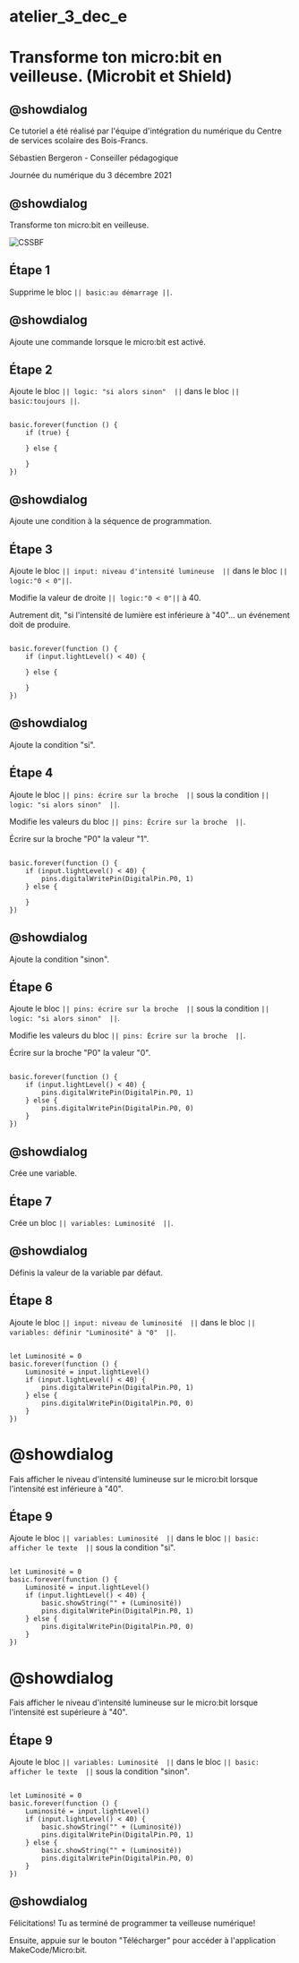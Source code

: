 # atelier_3_dec_e

# Transforme ton micro:bit en veilleuse. (Microbit et Shield)

## @showdialog 

Ce tutoriel a été réalisé par l'équipe d'intégration du numérique du Centre de services scolaire des Bois-Francs. 

Sébastien Bergeron - Conseiller pédagogique 

Journée du numérique du 3 décembre 2021

## @showdialog 

Transforme ton micro:bit en veilleuse.
 
![CSSBF](https://github.com/sbergeroncp/mon-makecode/blob/master/atelier_c_7.jpg?raw=true) 

## Étape 1 

Supprime le bloc ``|| basic:au démarrage ||``. 


## @showdialog 

Ajoute une commande lorsque le micro:bit est activé. 

## Étape 2 

 Ajoute le bloc ``|| logic: "si alors sinon"  ||`` dans le bloc ``|| basic:toujours ||``. 
 

```blocks 

basic.forever(function () {
    if (true) {
    	
    } else {
    	
    }
})

``` 

## @showdialog 

Ajoute une condition à la séquence de programmation.   

## Étape 3 
 
Ajoute le bloc ``|| input: niveau d'intensité lumineuse  ||`` dans le bloc ``|| logic:"0 < 0"||``. 
 
Modifie la valeur de droite ``|| logic:"0 < 0"||`` à 40.

Autrement dit, "si l'intensité de lumière est inférieure à "40"... un événement doit de produire.
 
```blocks 

basic.forever(function () {
    if (input.lightLevel() < 40) {
    	
    } else {
    	
    }
})

``` 

## @showdialog 

Ajoute la condition "si".   

## Étape 4 
 
Ajoute le bloc ``|| pins: écrire sur la broche  ||`` sous la condition ``|| logic: "si alors sinon"  ||``. 
 
Modifie les valeurs du bloc ``|| pins: Écrire sur la broche  ||``.

Écrire sur la broche "P0" la valeur "1".

 
```blocks 

basic.forever(function () {
    if (input.lightLevel() < 40) {
        pins.digitalWritePin(DigitalPin.P0, 1)
    } else {
    	
    }
})

``` 

## @showdialog 

Ajoute la condition "sinon".   

## Étape 6 
 
Ajoute le bloc ``|| pins: écrire sur la broche  ||`` sous la condition ``|| logic: "si alors sinon"  ||``. 
 
Modifie les valeurs du bloc ``|| pins: Écrire sur la broche  ||``.

Écrire sur la broche "P0" la valeur "0".

 
```blocks 

basic.forever(function () {
    if (input.lightLevel() < 40) {
        pins.digitalWritePin(DigitalPin.P0, 1)
    } else {
        pins.digitalWritePin(DigitalPin.P0, 0)
    }
})

``` 

## @showdialog 

Crée une variable.   

## Étape 7 
 
Crée un bloc ``|| variables: Luminosité  ||``.
 
 
## @showdialog 

Définis la valeur de la variable par défaut.   

## Étape 8
 
Ajoute le bloc ``|| input: niveau de luminosité  ||`` dans le bloc ``|| variables: définir "Luminosité" à "0"  ||``.

```blocks 

let Luminosité = 0
basic.forever(function () {
    Luminosité = input.lightLevel()
    if (input.lightLevel() < 40) {
        pins.digitalWritePin(DigitalPin.P0, 1)
    } else {
        pins.digitalWritePin(DigitalPin.P0, 0)
    }
})

``` 

# @showdialog 

Fais afficher le niveau d'intensité lumineuse sur le micro:bit lorsque l'intensité est inférieure à "40".    

## Étape 9
 
Ajoute le bloc ``|| variables: Luminosité  ||`` dans le bloc ``|| basic: afficher le texte  ||`` sous la condition "si".

```blocks 

let Luminosité = 0
basic.forever(function () {
    Luminosité = input.lightLevel()
    if (input.lightLevel() < 40) {
        basic.showString("" + (Luminosité))
        pins.digitalWritePin(DigitalPin.P0, 1)
    } else {
        pins.digitalWritePin(DigitalPin.P0, 0)
    }
})

``` 

# @showdialog 

Fais afficher le niveau d'intensité lumineuse sur le micro:bit lorsque l'intensité est supérieure à "40".    

## Étape 9
 
Ajoute le bloc ``|| variables: Luminosité  ||`` dans le bloc ``|| basic: afficher le texte  ||`` sous la condition "sinon".

```blocks 

let Luminosité = 0
basic.forever(function () {
    Luminosité = input.lightLevel()
    if (input.lightLevel() < 40) {
        basic.showString("" + (Luminosité))
        pins.digitalWritePin(DigitalPin.P0, 1)
    } else {
        basic.showString("" + (Luminosité))
        pins.digitalWritePin(DigitalPin.P0, 0)
    }
})

``` 

## @showdialog 

Félicitations! Tu as terminé de programmer ta veilleuse numérique! 

Ensuite, appuie sur le bouton "Télécharger" pour accéder à l'application MakeCode/Micro:bit.

